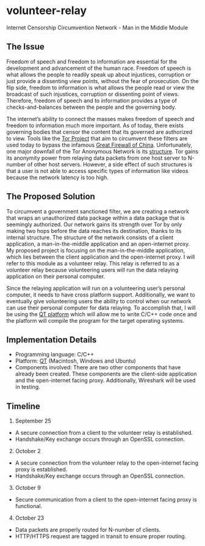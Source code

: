 # volunteer-relay
Internet Censorship Circumvention Network - Man in the Middle Module


## The Issue
Freedom of speech and freedom to information are essential for the development and advancement of the human race. Freedom of speech is what allows the people to readily speak up about injustices, corruption or just provide a dissenting view points, without the fear of prosecution. On the flip side, freedom to information is what allows the people read or view the broadcast of such injustices, corruption or dissenting point of views. Therefore, freedom of speech and to information provides a type of checks-and-balances between the people and the governing body.  

The internet’s ability to connect the masses makes freedom of speech and freedom to information much more important. As of today, there exists governing bodies that censor the content that its governed are authorized to view. Tools like the [Tor Project](https://www.torproject.org/) that aim to circumvent these filters are used today to bypass the infamous [Great Firewall of China](https://en.wikipedia.org/wiki/Great_Firewall). Unfortunately, one major downfall of the Tor Anonymous Network is its [structure](https://www.torproject.org/about/overview). Tor gains its anonymity power from relaying data packets from one host server to N-number of other host servers. However, a side effect of such structures is that a user is not able to access specific types of information like videos because the network latency is too high. 

## The Proposed Solution
To circumvent a government sanctioned filter, we are creating a network that wraps an unauthorized data package within a data package that is seemingly authorized. Our network gains its strength over Tor by only making two hops before the data reaches its destination, thanks to its internal structure. The structure of the network consists of a client application, a man-in-the-middle application and an open-internet proxy. My proposed project is focusing on the man-in-the-middle application, which lies between the client application and the open-internet proxy. I will refer to this module as a volunteer relay. This relay is referred to as a volunteer relay because volunteering users will run the data relaying application on their personal computer. 

Since the relaying application will run on a volunteering user’s personal computer, it needs to have cross platform support. Additionally, we want to eventually give volunteering users the ability to control when our network can use their personal computer for data relaying. To accomplish that, I will be using the [QT platform](http://www.qt.io/developers/) which will allow me to write C/C++ code once and the platform will compile the program for the target operating systems.

## Implementation Details
* Programming language: C/C++
* Platform: [QT](http://www.qt.io/developers/) (Macintosh, Windows and Ubuntu)
* Components involved: There are two other components that have already been created. These components are the client-side application and the open-internet facing proxy. Additionally, Wireshark will be used in testing.  

## Timeline
1. September 25
  * A secure connection from a client to the volunteer relay is established.
  * Handshake/Key exchange occurs through an OpenSSL connection.
2. October 2
  * A secure connection from the volunteer relay to the open-internet facing proxy is established.
  * Handshake/Key exchange occurs through an OpenSSL connection.
3. October 9
  * Secure communication from a client to the open-internet facing proxy is functional.
4. October 23
  * Data packets are properly routed for N-number of clients.
  * HTTP/HTTPS request are tagged in transit to ensure proper routing.  

